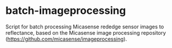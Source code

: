 # batch-imageprocessing
Script for batch processing Micasense rededge sensor images to reflectance, based on the Micasense image processing repository (https://github.com/micasense/imageprocessing).
